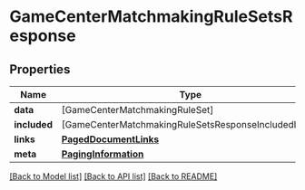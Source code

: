 # GameCenterMatchmakingRuleSetsResponse

## Properties
Name | Type | Description | Notes
------------ | ------------- | ------------- | -------------
**data** | [GameCenterMatchmakingRuleSet] |  | 
**included** | [GameCenterMatchmakingRuleSetsResponseIncludedInner] |  | [optional] 
**links** | [**PagedDocumentLinks**](PagedDocumentLinks.md) |  | 
**meta** | [**PagingInformation**](PagingInformation.md) |  | [optional] 

[[Back to Model list]](../README.md#documentation-for-models) [[Back to API list]](../README.md#documentation-for-api-endpoints) [[Back to README]](../README.md)


